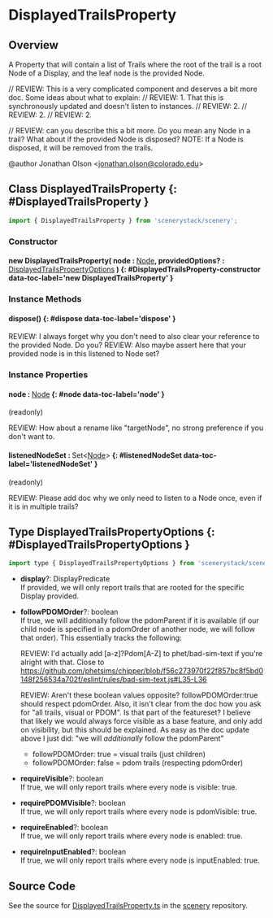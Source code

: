 # DisplayedTrailsProperty

## Overview

A Property that will contain a list of Trails where the root of the trail is a root Node of a Display, and the leaf
node is the provided Node.

// REVIEW: This is a very complicated component and deserves a bit more doc. Some ideas about what to explain:
// REVIEW:   1. That this is synchronously updated and doesn't listen to instances.
// REVIEW:   2.
// REVIEW:   2.
// REVIEW:   2.

// REVIEW: can you describe this a bit more. Do you mean any Node in a trail? What about if the provided Node is disposed?
NOTE: If a Node is disposed, it will be removed from the trails.

@author Jonathan Olson &lt;jonathan.olson@colorado.edu&gt;

## Class DisplayedTrailsProperty {: #DisplayedTrailsProperty }


```js
import { DisplayedTrailsProperty } from 'scenerystack/scenery';
```
### Constructor

#### new DisplayedTrailsProperty( node : <span style="font-weight: 400;">[Node](../scenery/Node.md)</span>, providedOptions? : <span style="font-weight: 400;">[DisplayedTrailsPropertyOptions](../scenery/DisplayedTrailsProperty.md#DisplayedTrailsPropertyOptions)</span> ) {: #DisplayedTrailsProperty-constructor data-toc-label='new DisplayedTrailsProperty' }

### Instance Methods

#### dispose() {: #dispose data-toc-label='dispose' }

REVIEW: I always forget why you don't need to also clear your reference to the provided Node. Do you?
REVIEW: Also maybe assert here that your provided node is in this listened to Node set?

### Instance Properties

#### node : <span style="font-weight: 400;">[Node](../scenery/Node.md)</span> {: #node data-toc-label='node' }

(readonly)

REVIEW: How about a rename like "targetNode", no strong preference if you don't want to.

#### listenedNodeSet : <span style="font-weight: 400;">Set&lt;[Node](../scenery/Node.md)&gt;</span> {: #listenedNodeSet data-toc-label='listenedNodeSet' }

(readonly)

REVIEW: Please add doc why we only need to listen to a Node once, even if it is in multiple trails?



## Type DisplayedTrailsPropertyOptions {: #DisplayedTrailsPropertyOptions }


```js
import type { DisplayedTrailsPropertyOptions } from 'scenerystack/scenery';
```


- **display**?: DisplayPredicate
<br>  If provided, we will only report trails that are rooted for the specific Display provided.
- **followPDOMOrder**?: <span style="color: hsla(calc(var(--md-hue) + 180deg),80%,40%,1);">boolean</span>
<br>  If true, we will additionally follow the pdomParent if it is available (if our child node is specified in a pdomOrder of another
  node, we will follow that order).
  This essentially tracks the following:
  
  REVIEW: I'd actually add [a-z]?Pdom[A-Z] to phet/bad-sim-text if you're alright with that. Close to https://github.com/phetsims/chipper/blob/f56c273970f22f857bc8f5bd0148f256534a702f/eslint/rules/bad-sim-text.js#L35-L36
  
  REVIEW: Aren't these boolean values opposite? followPDOMOrder:true should respect pdomOrder. Also, it isn't clear
          from the doc how you ask for "all trails, visual or PDOM". Is that part of the featureset? I believe
          that likely we would always force visible as a base feature, and only add on visibility, but this should
          be explained. As easy as the doc update above I just did: "we will _additionally_ follow the pdomParent"
  - followPDOMOrder: true = visual trails (just children)
  - followPDOMOrder: false = pdom trails (respecting pdomOrder)
- **requireVisible**?: <span style="color: hsla(calc(var(--md-hue) + 180deg),80%,40%,1);">boolean</span>
<br>  If true, we will only report trails where every node is visible: true.
- **requirePDOMVisible**?: <span style="color: hsla(calc(var(--md-hue) + 180deg),80%,40%,1);">boolean</span>
<br>  If true, we will only report trails where every node is pdomVisible: true.
- **requireEnabled**?: <span style="color: hsla(calc(var(--md-hue) + 180deg),80%,40%,1);">boolean</span>
<br>  If true, we will only report trails where every node is enabled: true.
- **requireInputEnabled**?: <span style="color: hsla(calc(var(--md-hue) + 180deg),80%,40%,1);">boolean</span>
<br>  If true, we will only report trails where every node is inputEnabled: true.




## Source Code

See the source for [DisplayedTrailsProperty.ts](https://github.com/phetsims/scenery/blob/main/js/util/DisplayedTrailsProperty.ts) in the [scenery](https://github.com/phetsims/scenery) repository.
